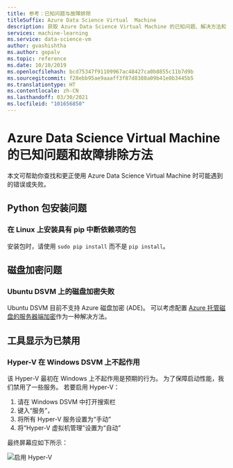 ```yaml
---
title: 参考：已知问题与故障排除
titleSuffix: Azure Data Science Virtual  Machine
description: 获取 Azure Data Science Virtual Machine 的已知问题、解决方法和故障排除的列表。
services: machine-learning
ms.service: data-science-vm
author: gvashishtha
ms.author: gopalv
ms.topic: reference
ms.date: 10/10/2019
ms.openlocfilehash: bcd75347f91109967ac48427ca0b8855c11b7d9b
ms.sourcegitcommit: f28ebb95ae9aaaff3f87d8388a09b41e0b3445b5
ms.translationtype: HT
ms.contentlocale: zh-CN
ms.lasthandoff: 03/30/2021
ms.locfileid: "101656850"
---
```

# <a name="known-issues-and-troubleshooting-the-azure-data-science-virtual-machine"></a>Azure Data Science Virtual Machine 的已知问题和故障排除方法

本文可帮助你查找和更正使用 Azure Data Science Virtual Machine 时可能遇到的错误或失败。

## <a name="python-package-installation-issues"></a>Python 包安装问题

### <a name="installing-packages-with-pip-breaks-dependencies-on-linux"></a>在 Linux 上安装具有 pip 中断依赖项的包

安装包时，请使用 `sudo pip install` 而不是 `pip install`。

## <a name="disk-encryption-issues"></a>磁盘加密问题

### <a name="disk-encryption-fails-on-the-ubuntu-dsvm"></a>Ubuntu DSVM 上的磁盘加密失败

Ubuntu DSVM 目前不支持 Azure 磁盘加密 (ADE)。 可以考虑配置 [Azure 托管磁盘的服务器端加密](../../virtual-machines/disk-encryption.md)作为一种解决方法。

## <a name="tool-appears-disabled"></a>工具显示为已禁用

### <a name="hyper-v-does-not-work-on-the-windows-dsvm"></a>Hyper-V 在 Windows DSVM 上不起作用

该 Hyper-V 最初在 Windows 上不起作用是预期的行为。 为了保障启动性能，我们禁用了一些服务。 若要启用 Hyper-V：

1. 请在 Windows DSVM 中打开搜索栏
1. 键入“服务”，
1. 将所有 Hyper-V 服务设置为“手动”
1. 将“Hyper-V 虚拟机管理”设置为“自动”

最终屏幕应如下所示：

   ![启用 Hyper-V](./media/workaround/hyperv-enable-dsvm.png)